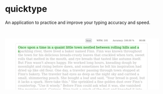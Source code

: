 # quicktype
An application to practice and improve your typing accuracy and speed.

<br>

![screenshot](./screenshots/quicktype.gif)

<br>
